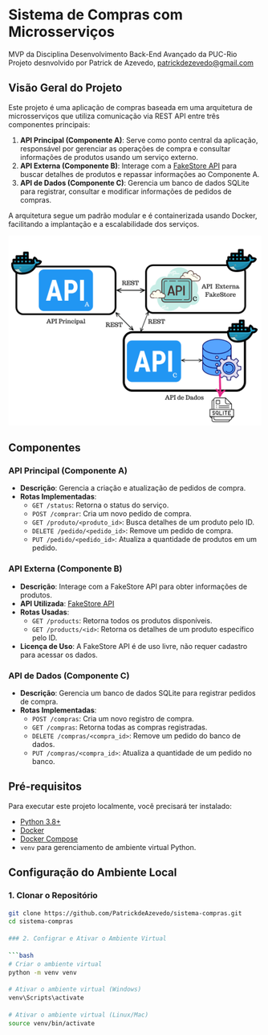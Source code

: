 # Sistema de Compras com Microsserviços
MVP da Disciplina Desenvolvimento Back-End Avançado da PUC-Rio
Projeto desnvolvido por Patrick de Azevedo, patrickdezevedo@gmail.com

## Visão Geral do Projeto

Este projeto é uma aplicação de compras baseada em uma arquitetura de microsserviços que utiliza comunicação via REST API entre três componentes principais:

1. **API Principal (Componente A)**: Serve como ponto central da aplicação, responsável por gerenciar as operações de compra e consultar informações de produtos usando um serviço externo.
2. **API Externa (Componente B)**: Interage com a [FakeStore API](https://fakestoreapi.com/) para buscar detalhes de produtos e repassar informações ao Componente A.
3. **API de Dados (Componente C)**: Gerencia um banco de dados SQLite para registrar, consultar e modificar informações de pedidos de compras.

A arquitetura segue um padrão modular e é containerizada usando Docker, facilitando a implantação e a escalabilidade dos serviços.

![Arquitetura do Sistema](MVP%20BACKEND%20-%20PATRICK%20-%20PUCRIO.png)

## Componentes

### API Principal (Componente A)

- **Descrição**: Gerencia a criação e atualização de pedidos de compra.
- **Rotas Implementadas**:
  - `GET /status`: Retorna o status do serviço.
  - `POST /comprar`: Cria um novo pedido de compra.
  - `GET /produto/<produto_id>`: Busca detalhes de um produto pelo ID.
  - `DELETE /pedido/<pedido_id>`: Remove um pedido de compra.
  - `PUT /pedido/<pedido_id>`: Atualiza a quantidade de produtos em um pedido.

### API Externa (Componente B)

- **Descrição**: Interage com a FakeStore API para obter informações de produtos.
- **API Utilizada**: [FakeStore API](https://fakestoreapi.com/)
- **Rotas Usadas**:
  - `GET /products`: Retorna todos os produtos disponíveis.
  - `GET /products/<id>`: Retorna os detalhes de um produto específico pelo ID.
- **Licença de Uso**: A FakeStore API é de uso livre, não requer cadastro para acessar os dados.

### API de Dados (Componente C)

- **Descrição**: Gerencia um banco de dados SQLite para registrar pedidos de compra.
- **Rotas Implementadas**:
  - `POST /compras`: Cria um novo registro de compra.
  - `GET /compras`: Retorna todas as compras registradas.
  - `DELETE /compras/<compra_id>`: Remove um pedido do banco de dados.
  - `PUT /compras/<compra_id>`: Atualiza a quantidade de um pedido no banco.

## Pré-requisitos

Para executar este projeto localmente, você precisará ter instalado:

- [Python 3.8+](https://www.python.org/)
- [Docker](https://www.docker.com/)
- [Docker Compose](https://docs.docker.com/compose/)
- `venv` para gerenciamento de ambiente virtual Python.

## Configuração do Ambiente Local

### 1. Clonar o Repositório

```bash
git clone https://github.com/PatrickdeAzevedo/sistema-compras.git
cd sistema-compras

### 2. Configrar e Ativar o Ambiente Virtual

```bash
# Criar o ambiente virtual
python -m venv venv

# Ativar o ambiente virtual (Windows)
venv\Scripts\activate

# Ativar o ambiente virtual (Linux/Mac)
source venv/bin/activate